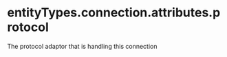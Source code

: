 # entityTypes.connection.attributes.protocol

The protocol adaptor that is handling this connection

